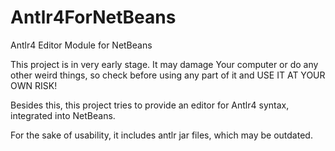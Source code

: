 # Antlr4ForNetBeans
Antlr4 Editor Module for NetBeans

This project is in very early stage. It may damage Your computer or do any other weird things, so check before using any part of it and USE IT AT YOUR OWN RISK!

Besides this, this project tries to provide an editor for Antlr4 syntax, integrated into NetBeans.

For the sake of usability, it includes antlr jar files, which may be outdated.
